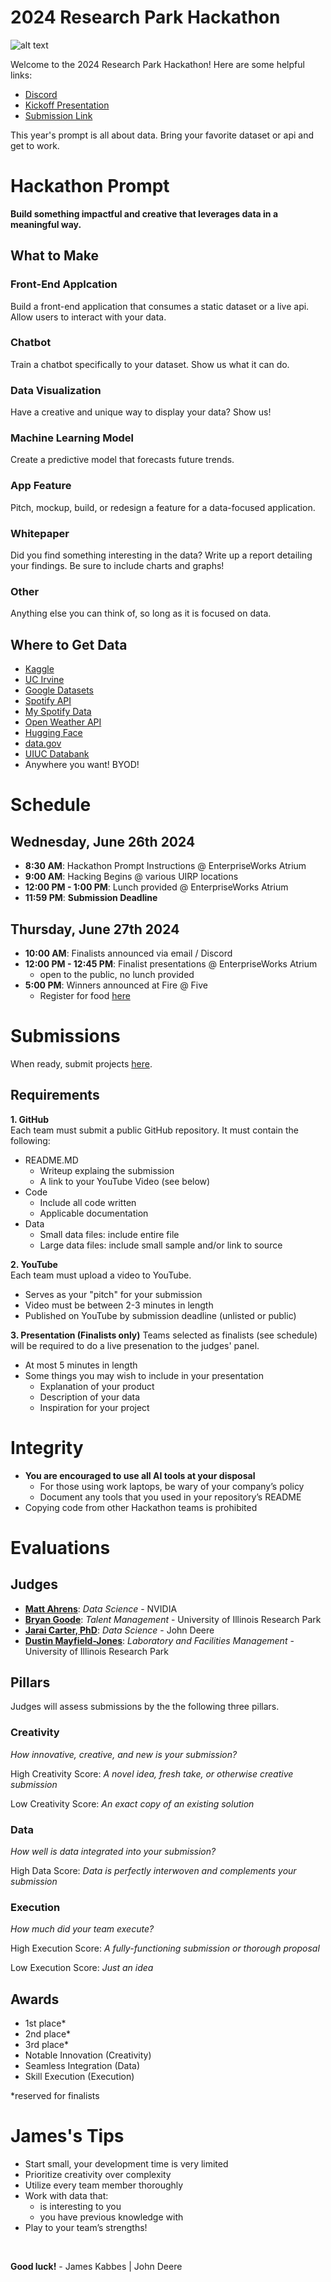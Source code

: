 [discord_link]: https://discord.gg/UsFXMVsQ
[submission_link]: https://forms.gle/mfe7GUAXTiA8gAiq6

# 2024 Research Park Hackathon

![alt text](hackathon2024_slideNoQR.jpg)

Welcome to the 2024 Research Park Hackathon! Here are some helpful links:

- [Discord][discord_link]
- [Kickoff Presentation](<Kickoff Presentation.pdf>)
- [Submission Link][submission_link]

This year's prompt is all about data. Bring your favorite dataset or api and get to work.

# Hackathon Prompt

**Build something impactful and creative that leverages data in a meaningful way.**

## What to Make

### Front-End Applcation

Build a front-end application that consumes a static dataset or a live api. Allow users to interact with your data.

### Chatbot

Train a chatbot specifically to your dataset. Show us what it can do.

### Data Visualization

Have a creative and unique way to display your data? Show us!

### Machine Learning Model

Create a predictive model that forecasts future trends.

### App Feature

Pitch, mockup, build, or redesign a feature for a data-focused application.

### Whitepaper

Did you find something interesting in the data? Write up a report detailing your findings. Be sure to include charts and graphs!

### Other

Anything else you can think of, so long as it is focused on data.

## Where to Get Data

- [Kaggle](https://www.kaggle.com)
- [UC Irvine](https://archive.ics.uci.edu)
- [Google Datasets](https://datasetsearch.research.google.com)
- [Spotify API](https://developer.spotify.com/documentation/web-api)
- [My Spotify Data](https://support.spotify.com/us/article/understanding-my-data/)
- [Open Weather API](https://openweathermap.org/api)
- [Hugging Face](https://huggingface.co)
- [data.gov](https://data.gov)
- [UIUC Databank](https://databank.illinois.edu/datasets)
- Anywhere you want! BYOD!

# Schedule

## Wednesday, June 26th 2024

- **8:30 AM**: Hackathon Prompt Instructions @ EnterpriseWorks Atrium
- **9:00 AM**: Hacking Begins @ various UIRP locations
- **12:00 PM - 1:00 PM**: Lunch provided @ EnterpriseWorks Atrium
- **11:59 PM**: **Submission Deadline**

## Thursday, June 27th 2024

- **10:00 AM**: Finalists announced via email / Discord
- **12:00 PM - 12:45 PM**: Finalist presentations @ EnterpriseWorks Atrium
  - open to the public, no lunch provided
- **5:00 PM**: Winners announced at Fire @ Five
  - Register for food [here](https://forms.illinois.edu/sec/1865920012)

# Submissions

When ready, submit projects [here][submission_link].

## Requirements

**1. GitHub** <br>
Each team must submit a public GitHub repository. It must contain the following:

- README.MD
  - Writeup explaing the submission
  - A link to your YouTube Video (see below)
- Code
  - Include all code written
  - Applicable documentation
- Data
  - Small data files: include entire file
  - Large data files: include small sample and/or link to source

**2. YouTube** <br>
Each team must upload a video to YouTube.

- Serves as your "pitch" for your submission
- Video must be between 2-3 minutes in length
- Published on YouTube by submission deadline (unlisted or public)

**3. Presentation (Finalists only)**
Teams selected as finalists (see schedule) will be required to do a live presenation to the judges' panel.

- At most 5 minutes in length
- Some things you may wish to include in your presentation
  - Explanation of your product
  - Description of your data
  - Inspiration for your project

# Integrity

- **You are encouraged to use all AI tools at your disposal**
  - For those using work laptops, be wary of your company’s policy
  - Document any tools that you used in your repository’s README
- Copying code from other Hackathon teams is prohibited

# Evaluations

## Judges

- **[Matt Ahrens](https://www.linkedin.com/in/matt-ahrens-b62984/)**: _Data Science_ - NVIDIA
- **[Bryan Goode](https://www.linkedin.com/in/bdgoode/)**: _Talent Management_ - University of Illinois Research Park
- **[Jarai Carter, PhD](https://www.linkedin.com/in/jaraicarter/)**: _Data Science_ - John Deere
- **[Dustin Mayfield-Jones](https://www.linkedin.com/in/dustin-mayfield-jones-77432a40/)**: _Laboratory and Facilities Management_ - University of Illinois Research Park

## Pillars

Judges will assess submissions by the the following three pillars.

### Creativity

_How innovative, creative, and new is your submission?_

High Creativity Score: _A novel idea, fresh take, or otherwise creative submission_

Low Creativity Score: _An exact copy of an existing solution_

### Data

_How well is data integrated into your submission?_

High Data Score: _Data is perfectly interwoven and complements your submission_

### Execution

_How much did your team execute?_

High Execution Score: _A fully-functioning submission or thorough proposal_

Low Execution Score: _Just an idea_

## Awards

- 1st place\*
- 2nd place\*
- 3rd place\*
- Notable Innovation (Creativity)
- Seamless Integration (Data)
- Skill Execution (Execution)

\*reserved for finalists

# James's Tips

- Start small, your development time is very limited
- Prioritize creativity over complexity
- Utilize every team member thoroughly
- Work with data that:
  - is interesting to you
  - you have previous knowledge with
- Play to your team’s strengths!

<br>

**Good luck!** - James Kabbes | John Deere
